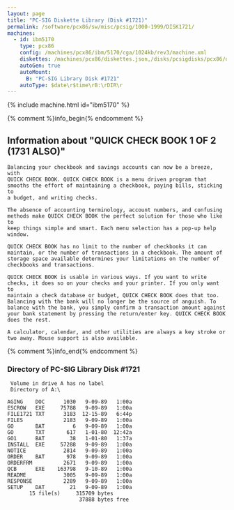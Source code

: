 ```yaml
---
layout: page
title: "PC-SIG Diskette Library (Disk #1721)"
permalink: /software/pcx86/sw/misc/pcsig/1000-1999/DISK1721/
machines:
  - id: ibm5170
    type: pcx86
    config: /machines/pcx86/ibm/5170/cga/1024kb/rev3/machine.xml
    diskettes: /machines/pcx86/diskettes.json,/disks/pcsigdisks/pcx86/diskettes.json
    autoGen: true
    autoMount:
      B: "PC-SIG Library Disk #1721"
    autoType: $date\r$time\rB:\rDIR\r
---
```


{% include machine.html id="ibm5170" %}

{% comment %}info_begin{% endcomment %}

## Information about "QUICK CHECK BOOK 1 OF 2 (1731 ALSO)"

    Balancing your checkbook and savings accounts can now be a breeze, with
    QUICK CHECK BOOK. QUICK CHECK BOOK is a menu driven program that
    smooths the effort of maintaining a checkbook, paying bills, sticking to
    a budget, and writing checks.
    
    The absence of accounting terminology, account numbers, and confusing
    methods make QUICK CHECK BOOK the perfect solution for those who like to
    keep things simple and smart. Each menu selection has a pop-up help
    window.
    
    QUICK CHECK BOOK has no limit to the number of checkbooks it can
    maintain, or the number of transactions in a checkbook. The amount of
    storage space available determines your limitations on the number of
    checkbooks and transactions.
    
    QUICK CHECK BOOK is usable in various ways. If you want to write
    checks, it does so on your checks and your printer. If you only want to
    maintain a check database or budget, QUICK CHECK BOOK does that too.
    Balancing with the bank will no longer be the source of anguish. To
    balance with the bank, you simply confirm a transaction amount against
    your bank statement by pressing the return/enter key. QUICK CHECK BOOK
    does the rest.
    
    A calculator, calendar, and other utilities are always a key stroke or
    two away. Mouse support is also available.
{% comment %}info_end{% endcomment %}


### Directory of PC-SIG Library Disk #1721

     Volume in drive A has no label
     Directory of A:\

    AGING    DOC      1030   9-09-89   1:00a
    ESCROW   EXE     75788   9-09-89   1:00a
    FILE1721 TXT      3183  12-15-89   6:44p
    FILES             2183   9-09-89   1:00a
    GO       BAT         6   9-09-89   1:00a
    GO       TXT       617   1-01-80  12:42a
    GO1      BAT        38   1-01-80   1:37a
    INSTALL  EXE     57288   9-09-89   1:00a
    NOTICE            2814   9-09-89   1:00a
    ORDER    BAT       978   9-09-89   1:00a
    ORDERFRM          2671   9-09-89   1:00a
    QCB      EXE    163798   9-10-89   1:00a
    README            3005   9-09-89   1:00a
    RESPONSE          2289   9-09-89   1:00a
    SETUP    DAT        21   9-09-89   1:00a
           15 file(s)     315709 bytes
                           37888 bytes free
